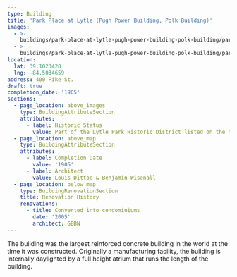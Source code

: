 ```yaml
---
type: Building
title: 'Park Place at Lytle (Pugh Power Building, Polk Building)'
images:
  - >-
    buildings/park-place-at-lytle-pugh-power-building-polk-building/park-place-at-lytle-pugh-power-building-polk-building-0_spc4ro
  - >-
    buildings/park-place-at-lytle-pugh-power-building-polk-building/park-place-at-lytle-pugh-power-building-polk-building-1_p6picr
location:
  lat: 39.1023428
  lng: -84.5034659
address: 400 Pike St.
draft: true
completion_date: '1905'
sections:
  - page_location: above_images
    type: BuildingAttributeSection
    attributes:
      - label: Historic Status
        value: Part of the Lytle Park Historic District listed on the NRHP in 1976.
  - page_location: above_map
    type: BuildingAttributeSection
    attributes:
      - label: Completion Date
        value: '1905'
      - label: Architect
        value: Louis Dittoe & Benjamin Wisenall
  - page_location: below_map
    type: BuildingRenovationSection
    title: Renovation History
    renovations:
      - title: Converted into condominiums
        date: '2005'
        architect: GBBN
---
```


The building was the largest reinforced concrete building in the world at the time it was constructed. Originally a manufacturing facility, the building is internally daylighted by a full height atrium that runs the length of the building.
